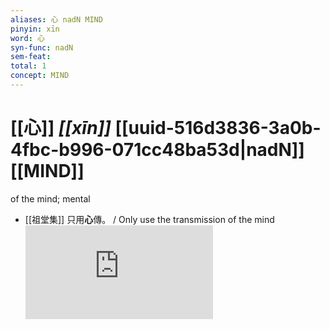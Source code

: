 ```yaml
---
aliases: 心 nadN MIND
pinyin: xīn
word: 心
syn-func: nadN
sem-feat: 
total: 1
concept: MIND 
---
```

# [[心]] *[[xīn]]*  [[uuid-516d3836-3a0b-4fbc-b996-071cc48ba53d|nadN]] [[MIND]]
of the mind; mental
 - [[祖堂集]] 只用**心**傳。 / Only use the transmission of the mind![HXWD](https://hxwd.org/textview.html?location=KR6q0002_Yan_003-1109a.34)